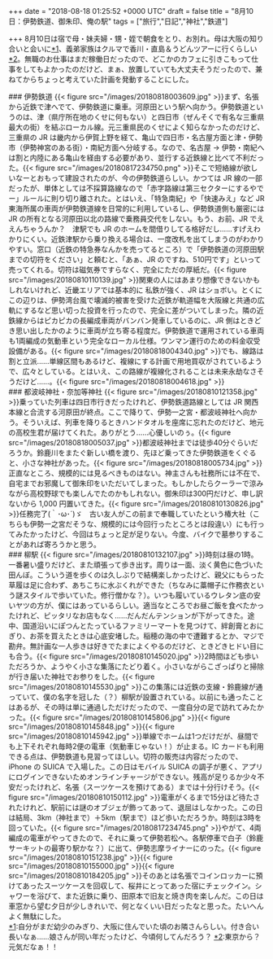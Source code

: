 
+++
date = "2018-08-18 01:25:52 +0000 UTC"
draft = false
title = "8月10日：伊勢鉄道、御朱印、俺の駅"
tags = ["旅行","日記","神社","鉄道"]

+++
8月10日は宿で母・妹夫婦・甥・姪で朝食をとり、お別れ。母は大阪の知り合いと会いに<a href="#f-c6efca3f" name="fn-c6efca3f" title="自分がまだ幼少のみぎり、大阪に住んでいた頃のお隣さんらしい。付き合い長いなぁ……娘さんが同い年だったけど、今頃何してんだろう？">*1</a>、義弟家族はクルマで香川・直島＆うどんツアーに行くらしい<a href="#f-6b61b3be" name="fn-6b61b3be" title="東京から？　元気だなぁ！！">*2</a>。無職のお仕事はまだ稼働日だったので、どこかのカフェに引きこもって仕事をしてもよかったのだけど、まぁ、放置していても大丈夫そうだったので、兼ねてからちょっと考えていた計画を発動することにした。

<div class="section">
    ### 伊勢鉄道
    {{< figure src="/images/20180818003609.jpg"  >}}まず、名張から近鉄で津へでて、伊勢鉄道に乗車。河原田という駅へ向かう。伊勢鉄道というのは、津（県庁所在地のくせに何もない）と四日市（ぜんそくで有名な三重県最大の街）を結ぶローカル線。元三重県民のくせによく知らなかったのだけど、三重県の JR は畿内から伊賀上野を経て、亀山で四日市・名古屋方面と津・伊勢市（伊勢神宮のある街）・南紀方面へ分岐する。なので、名古屋 → 伊勢・南紀へは割と内陸にある亀山を経由する必要があり、並行する近鉄線と比べて不利だった。{{< figure src="/images/20180817234750.png"  >}}そこで短絡線が欲しいなーとおもって建設されたのが、今の伊勢鉄道らしい。かつては JR 線の一部だったが、単体としては不採算路線なので「赤字路線は第三セクターにするやでー」ルールに則り切り離された。とはいえ、「特急南紀」や「快速みえ」など JR 東海所属の車両が伊勢鉄道線を日常的に利用しているし、伊勢鉄道側も厳密には JR の所有となる河原田以北の路線で乗務員交代をしない。もう、お前、JR でええんちゃうんか？　津駅でも JR のホームを間借りしてる格好だし……すげえわかりにくい。近鉄津駅から乗り換える場合は、一度改札を出てしまうのがわかりやすい。窓口（近鉄の特急券なんかを売ってるところ）で「伊勢鉄道の河原田駅までの切符をください」と頼むと、「あぁ、JR のですね、510円です」といって売ってくれる。切符は磁気券ですらなく、完全にただの厚紙だ。{{< figure src="/images/20180810110139.jpg"  >}}関東の人にはあまり想像できないかもしれないけれど、近畿エリアでは基本的に 私鉄が強く、JR はショボい。とくにこの辺りは、伊勢湾台風で壊滅的被害を受けた近鉄が軌道幅を大阪線と共通の広軌にするなど思い切った投資を行ったので、完全に差がついてしまった。隣の近鉄線からはピカピカの長編成車両がバンバン発車しているのに、JR 側はときどき思い出したかのように車両が立ち寄る程度だ。伊勢鉄道で運用されている車両も1両編成の気動車という完全なローカル仕様。ワンマン運行のための料金収受設備がある。{{< figure src="/images/20180818004340.jpg"  >}}でも、線路は割と立派……単線区間もあるけど、複線にする計画で用地買収がされているようで、広々としている。とはいえ、この路線が複線化されることは未来永劫なさそうだけど……。{{< figure src="/images/20180818004618.jpg"  >}}<br/>


</div>
<div class="section">
    ### 都波岐神社・奈加等神社
    {{< figure src="/images/20180810121358.jpg"  >}}乗っていた列車は四日市行きだったけれど、伊勢鉄道路線としては JR 関西本線と合流する河原田が終点。ここで降りて、伊勢一之宮・都波岐神社へ向かう。そういえば、列車を降りるときハンドタオルを座席に忘れたのだけど、地元の高校生君が届けてくれた。ありがとう……心優しいのぅ。{{< figure src="/images/20180818005037.jpg"  >}}都波岐神社までは徒歩40分ぐらいだろうか。鈴鹿川をまたぐ新しい橋を渡り、先ほど乗ってきた伊勢鉄道をくぐると、小さな神社があった。{{< figure src="/images/20180818005734.jpg"  >}}正直なところ、規模的には見るべきものはない。神主さんも社務所には不在で、自宅までお邪魔して御朱印をいただいてしまった。もしかしたらクーラーで涼みながら高校野球でも楽しんでたのかもしれない。御朱印は300円だけど、申し訳ないから 1,000 円置いてきた。{{< figure src="/images/20180810130826.jpg"  >}}任務完了(｀･ω･´)ゞ　古い友人がこの前まで奉職していたという椿大社（こちらも伊勢一之宮だそうな、規模的には今回行ったところとは段違い）にも行ってみたかったけど、今回はちょっと足が足りない。今度、バイクで墓参りすることがあれば寄ろうかと思う。

</div>
<div class="section">
    ### 柳駅
    {{< figure src="/images/20180810132107.jpg"  >}}時刻は昼の1時。一番暑い盛りだけど、また頑張って歩き出す。周りは一面、淡く黄色に色づいた田んぼ。こういう道を歩くのは久しぶりで結構楽しかったけど、親父にもらった草履は足に合わず、あちこちに水ぶくれができた（ちなみに藁帽子に作務衣という謎スタイルで歩いていた。修行僧かな？）。いつも履いているウレタン底の安いヤツの方が、僕にはあっているらしい。適当なところでお昼ご飯を食べたかったけれど、ピッタリなお店もなく……だんだんテンションが下がってきた。途中、国道沿いにぽつんとたっているファミリーマートを見つけて、絆創膏とおにぎり、お茶を買えたときは心底安堵した。稲穂の海の中で遭難するとか、マジで勘弁。無計画な一人歩きは好きでたまによくやるのだけど、ときどきヒドい目にも合う。{{< figure src="/images/20180810145020.jpg"  >}}2時間ほども歩いただろうか、ようやく小さな集落にたどり着く。小さいながらこざっぱりと掃除が行き届いた神社でお参りをした。{{< figure src="/images/20180810145530.jpg"  >}}この集落には近鉄の支線・鈴鹿線が通っていて、僕の名字を冠した（？）柳駅が設置されている。以前にも通ったことはあるが、その時は単に通過しただけだったので、一度自分の足で訪れてみたかった。{{< figure src="/images/20180810145806.jpg"  >}}{{< figure src="/images/20180810145848.jpg"  >}}{{< figure src="/images/20180810145942.jpg"  >}}単線でホームは1つだけだが、昼間でも上下それぞれ毎時2便の電車（気動車じゃない！）が止まる。IC カードも利用できる点は、伊勢鉄道も見習ってほしい。切符の販売は内容だったので、iPhone の SUICA で入場した。この日はモバイル SUICA の調子が悪く、アプリにログインできないためオンラインチャージができない。残高が足りるか少々不安だったけれど、名張（スーツケースを預けてある）までは十分行けそう。{{< figure src="/images/20180810150112.jpg"  >}}電車がくるまで15分ほど待たされたけれど、駅前には謎のオブジェが飾ってあって、退屈はしなかった。この日は結局、3km（神社まで）＋5km（駅まで）ほど歩いただろうか。時刻は3時を回っていた。{{< figure src="/images/20180817234745.png"  >}}やがて、4両編成の電車がやってきたので、それに乗って伊勢若松へ。各駅停車で白子（鈴鹿サーキットの最寄り駅かな？）に出て、伊勢志摩ライナーにのった。{{< figure src="/images/20180810151238.jpg"  >}}{{< figure src="/images/20180810155000.jpg"  >}}{{< figure src="/images/20180810184205.jpg"  >}}そのあとは名張でコインロッカーに預けてあったスーツケースを回収して、桜井にとってあった宿にチェックイン。シャワーを浴びて、また近鉄に乗り、田原本で旧友と焼き肉を楽しんだ。この日は車窓から望む夕日が少しきれいで、何となくいい日だったなと思った。たいへんよく無駄にした。

</div><div class="footnote">
<a href="#fn-c6efca3f" name="f-c6efca3f" class="footnote-number">*1</a><span class="footnote-delimiter">:</span><span class="footnote-text">自分がまだ幼少のみぎり、大阪に住んでいた頃のお隣さんらしい。付き合い長いなぁ……娘さんが同い年だったけど、今頃何してんだろう？</span>
<a href="#fn-6b61b3be" name="f-6b61b3be" class="footnote-number">*2</a><span class="footnote-delimiter">:</span><span class="footnote-text">東京から？　元気だなぁ！！</span>
</div>

